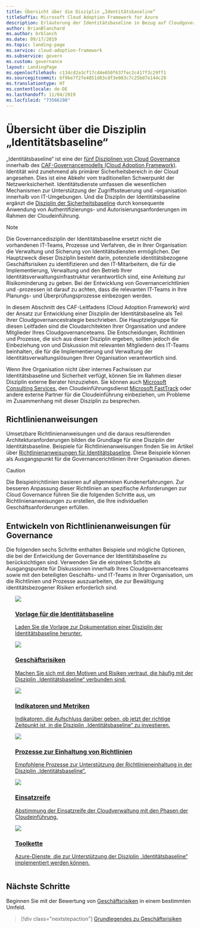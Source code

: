 ```yaml
---
title: Übersicht über die Disziplin „Identitätsbaseline“
titleSuffix: Microsoft Cloud Adoption Framework for Azure
description: Erläuterung der Identitätsbaseline in Bezug auf Cloudgovernance
author: BrianBlanchard
ms.author: brblanch
ms.date: 09/17/2019
ms.topic: landing-page
ms.service: cloud-adoption-framework
ms.subservice: govern
ms.custom: governance
layout: LandingPage
ms.openlocfilehash: c134cd2a3cf17cd4e650f637fec2c417f3c29ff1
ms.sourcegitcommit: bf9be7f2fe4851d83cdf3e083c7c25bd7e144c20
ms.translationtype: HT
ms.contentlocale: de-DE
ms.lasthandoff: 11/04/2019
ms.locfileid: "73566198"
---
```

# <a name="identity-baseline-discipline-overview"></a>Übersicht über die Disziplin „Identitätsbaseline“

„Identitätsbaseline“ ist eine der [fünf Disziplinen von Cloud Governance](../governance-disciplines.md) innerhalb des [CAF-Governancemodells (Cloud Adoption Framework)](../index.md). Identität wird zunehmend als primärer Sicherheitsbereich in der Cloud angesehen. Dies ist eine Abkehr vom traditionellen Schwerpunkt der Netzwerksicherheit. Identitätsdienste umfassen die wesentlichen Mechanismen zur Unterstützung der Zugriffssteuerung und -organisation innerhalb von IT-Umgebungen. Und die Disziplin der Identitätsbaseline ergänzt die [Disziplin der Sicherheitsbaseline](../security-baseline/index.md) durch konsequente Anwendung von Authentifizierungs- und Autorisierungsanforderungen im Rahmen der Cloudeinführung.

> [!NOTE]
> Die Governancedisziplin der Identitätsbaseline ersetzt nicht die vorhandenen IT-Teams, Prozesse und Verfahren, die in Ihrer Organisation die Verwaltung und Sicherung von Identitätsdiensten ermöglichen. Der Hauptzweck dieser Disziplin besteht darin, potenzielle identitätsbezogene Geschäftsrisiken zu identifizieren und den IT-Mitarbeitern, die für die Implementierung, Verwaltung und den Betrieb Ihrer Identitätsverwaltungsinfrastruktur verantwortlich sind, eine Anleitung zur Risikominderung zu geben. Bei der Entwicklung von Governancerichtlinien und -prozessen ist darauf zu achten, dass die relevanten IT-Teams in Ihre Planungs- und Überprüfungsprozesse einbezogen werden.

In diesem Abschnitt des CAF-Leitfadens (Cloud Adoption Framework) wird der Ansatz zur Entwicklung einer Disziplin der Identitätsbaseline als Teil Ihrer Cloudgovernancestrategie beschrieben. Die Hauptzielgruppe für diesen Leitfaden sind die Cloudarchitekten Ihrer Organisation und andere Mitglieder Ihres Cloudgovernanceteams. Die Entscheidungen, Richtlinien und Prozesse, die sich aus dieser Disziplin ergeben, sollten jedoch die Einbeziehung von und Diskussion mit relevanten Mitgliedern des IT-Teams beinhalten, die für die Implementierung und Verwaltung der Identitätsverwaltungslösungen Ihrer Organisation verantwortlich sind.

Wenn Ihre Organisation nicht über internes Fachwissen zur Identitätsbaseline und Sicherheit verfügt, können Sie im Rahmen dieser Disziplin externe Berater hinzuziehen. Sie können auch [Microsoft Consulting Services](https://www.microsoft.com/enterprise/services), den Cloudeinführungsdienst [Microsoft FastTrack](https://azure.microsoft.com/programs/azure-fasttrack) oder andere externe Partner für die Cloudeinführung einbeziehen, um Probleme im Zusammenhang mit dieser Disziplin zu besprechen.

## <a name="policy-statements"></a>Richtlinienanweisungen

Umsetzbare Richtlinienanweisungen und die daraus resultierenden Architekturanforderungen bilden die Grundlage für eine Disziplin der Identitätsbaseline. Beispiele für Richtlinienanweisungen finden Sie im Artikel über [Richtlinienanweisungen für Identitätsbaseline](./policy-statements.md). Diese Beispiele können als Ausgangspunkt für die Governancerichtlinien Ihrer Organisation dienen.

> [!CAUTION]
> Die Beispielrichtlinien basieren auf allgemeinen Kundenerfahrungen. Zur besseren Anpassung dieser Richtlinien an spezifische Anforderungen zur Cloud Governance führen Sie die folgenden Schritte aus, um Richtlinienanweisungen zu erstellen, die Ihre individuellen Geschäftsanforderungen erfüllen.

## <a name="develop-governance-policy-statements"></a>Entwickeln von Richtlinienanweisungen für Governance

Die folgenden sechs Schritte enthalten Beispiele und mögliche Optionen, die bei der Entwicklung der Governance der Identitätsbaseline zu berücksichtigen sind. Verwenden Sie die einzelnen Schritte als Ausgangspunkte für Diskussionen innerhalb Ihres Cloudgovernanceteams sowie mit den beteiligten Geschäfts- und IT-Teams in Ihrer Organisation, um die Richtlinien und Prozesse auszuarbeiten, die zur Bewältigung identitätsbezogener Risiken erforderlich sind.

<!-- markdownlint-disable MD033 -->

<ul class="panelContent cardsE">
<li style="display: flex; flex-direction: column;">
    <a href="./template.md">
        <div class="cardSize">
            <div class="cardPadding" >
                <div class="card" >
                    <div class="cardImageOuter">
                        <div class="cardImage">
                            <img src="../../_images/govern/process-template.png" class="x-hidden-focus"/>
                        </div>
                    </div>
                    <div class="cardText" style="padding-left:0px;">
                        <h3>Vorlage für die Identitätsbaseline</h3>
                        <p class="x-hidden-focus">Laden Sie die Vorlage zur Dokumentation einer Disziplin der Identitätsbaseline herunter.</p>
                    </div>
                </div>
            </div>
        </div>
    </a>
</li><li style="display: flex; flex-direction: column;">
    <a href="./business-risks.md">
        <div class="cardSize">
            <div class="cardPadding" >
                <div class="card" >
                    <div class="cardImageOuter">
                        <div class="cardImage">
                            <img src="../../_images/govern/process-risks.png" class="x-hidden-focus"/>
                        </div>
                    </div>
                    <div class="cardText" style="padding-left:0px;">
                        <h3>Geschäftsrisiken</h3>
                        <p class="x-hidden-focus">Machen Sie sich mit den Motiven und Risiken vertraut, die häufig mit der Disziplin „Identitätsbaseline“ verbunden sind.</p>
                    </div>
                </div>
            </div>
        </div>
    </a>
</li>
<li style="display: flex; flex-direction: column;">
    <a href="./metrics-tolerance.md">
        <div class="cardSize">
            <div class="cardPadding" >
                <div class="card" >
                    <div class="cardImageOuter">
                        <div class="cardImage">
                            <img src="../../_images/govern/process-metrics.png" class="x-hidden-focus"/>
                        </div>
                    </div>
                    <div class="cardText" style="padding-left:0px;">
                        <h3>Indikatoren und Metriken</h3>
                        <p class="x-hidden-focus">Indikatoren, die Aufschluss darüber geben, ob jetzt der richtige Zeitpunkt ist, in die Disziplin „Identitätsbaseline“ zu investieren.</p>
                    </div>
                </div>
            </div>
        </div>
    </a>
</li>
<li style="display: flex; flex-direction: column;">
    <a href="./compliance-processes.md">
        <div class="cardSize">
            <div class="cardPadding" >
                <div class="card" >
                    <div class="cardImageOuter">
                        <div class="cardImage">
                            <img src="../../_images/govern/process-enforce.png" class="x-hidden-focus"/>
                        </div>
                    </div>
                    <div class="cardText" style="padding-left:0px;">
                        <h3>Prozesse zur Einhaltung von Richtlinien</h3>
                        <p class="x-hidden-focus">Empfohlene Prozesse zur Unterstützung der Richtlinieneinhaltung in der Disziplin „Identitätsbaseline“.</p>
                    </div>
                </div>
            </div>
        </div>
    </a>
</li>
<li style="display: flex; flex-direction: column;">
    <a href="./discipline-improvement.md">
        <div class="cardSize">
            <div class="cardPadding" >
                <div class="card" >
                    <div class="cardImageOuter">
                        <div class="cardImage">
                            <img src="../../_images/govern/process-maturity.png" class="x-hidden-focus"/>
                        </div>
                    </div>
                    <div class="cardText" style="padding-left:0px;">
                        <h3>Einsatzreife</h3>
                        <p class="x-hidden-focus">Abstimmung der Einsatzreife der Cloudverwaltung mit den Phasen der Cloudeinführung.</p>
                    </div>
                </div>
            </div>
        </div>
    </a>
</li>
<li style="display: flex; flex-direction: column;">
    <a href="./toolchain.md">
        <div class="cardSize">
            <div class="cardPadding" >
                <div class="card" >
                    <div class="cardImageOuter">
                        <div class="cardImage">
                            <img src="../../_images/govern/process-toolchain.png" class="x-hidden-focus"/>
                        </div>
                    </div>
                    <div class="cardText" style="padding-left:0px;">
                        <h3>Toolkette</h3>
                        <p class="x-hidden-focus">Azure-Dienste, die zur Unterstützung der Disziplin „Identitätsbaseline“ implementiert werden können.</p>
                    </div>
                </div>
            </div>
        </div>
    </a>
</li>
</ul>

<!-- markdownlint-enable MD033 -->

## <a name="next-steps"></a>Nächste Schritte

Beginnen Sie mit der Bewertung von [Geschäftsrisiken](./business-risks.md) in einem bestimmten Umfeld.

> [!div class="nextstepaction"]
> [Grundlegendes zu Geschäftsrisiken](./business-risks.md)
